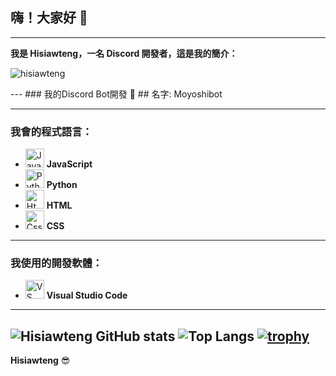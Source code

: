 ## 嗨！大家好 👋  
---
**我是 **Hisiawteng**，一名 Discord 開發者，這是我的簡介：**
<p> <img src="https://komarev.com/ghpvc/?username=hisiawteng&label=Profile%20views&color=0e75b6&style=flat" alt="hisiawteng" /> </p>
---
### 我的Discord Bot開發 🚀
## 名字: Moyoshibot

---
### 我會的程式語言：
- <img src="https://cdn.jsdelivr.net/gh/devicons/devicon/icons/javascript/javascript-original.svg" height="30" alt="JavaScript" /> **JavaScript**  
- <img src="https://cdn.jsdelivr.net/gh/devicons/devicon/icons/python/python-original.svg" height="30" alt="Python" /> **Python**  
- <img src="https://cdn.jsdelivr.net/gh/devicons/devicon@latest/icons/html5/html5-original-wordmark.svg" height="30" alt="Html"/> **HTML**  
- <img src="https://cdn.jsdelivr.net/gh/devicons/devicon@latest/icons/css3/css3-original-wordmark.svg" height="30" alt="Css"/> **CSS**  
---
### **我使用的開發軟體：**
- <img src="https://cdn.jsdelivr.net/gh/devicons/devicon/icons/vscode/vscode-original.svg" height="30" alt="VS Code" /> **Visual Studio Code**  
---
![Hisiawteng GitHub stats](https://github-readme-stats.vercel.app/api?username=hisiawteng&show_icons=true&theme=radical)
![Top Langs](https://github-readme-stats.vercel.app/api/top-langs/?username=hisiawteng&layout=compact)
[![trophy](https://github-profile-trophy.vercel.app/?username=hisiawteng&theme=onestar)](https://github.com/ryo-ma/github-profile-trophy)
---

**Hisiawteng** 😎
